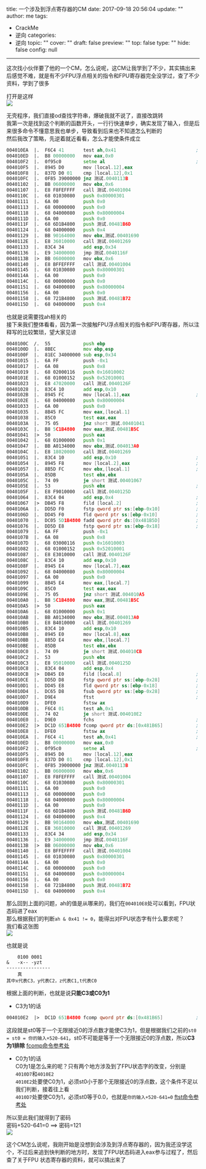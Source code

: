title: 一个涉及到浮点寄存器的CM
date: 2017-09-18 20:56:04
update: ""
author: me
tags:
- CrackMe
- 逆向
categories:
- 逆向
topic: ""
cover: ""
draft: false
preview: ""
top: false
type: ""
hide: false
config: null


---



这次找小伙伴要了他的一个CM，怎么说呢，这CM让我学到了不少，其实搞出来后感觉不难，就是有不少FPU浮点相关的指令和FPU寄存器完全没学过，查了不少资料，学到了很多  
<!--more-->
打开是这样  
![](http://ww1.sinaimg.cn/large/c0264382gy1fjo0hr07rpj20bv07qq3v.jpg)

无壳程序，我们直接od查找字符串，爆破我就不说了，直接改跳转  
我第一次是找到这个判断的函数开头，一行行快速单步，确实发现了输入，但是后来很多命令不懂意思我也单步，导致看到后来也不知道怎么判断的  
然后我改了策略，先逆着就近看看，怎么才能使条件成立  
```asm
004010EA  |.  F6C4 41       test ah,0x41                             ;  zf=0 -> ah & 0x41 != 0
004010ED  |.  B8 00000000   mov eax,0x0
004010F2  |.  0f95c0        setne al                                 ;  eax=1 -> al=1 -> zf=0
004010F5  |.  8945 D0       mov [local.12],eax
004010F8  |.  837D D0 01    cmp [local.12],0x1
004010FC  |.  0F85 39000000 jnz 测试.0040113B                          ;  要求zf=1，即eax=0x1
00401102  |.  BB 06000000   mov ebx,0x6
00401107  |.  E8 F8FEFFFF   call 测试.00401004
0040110C  |.  68 01030080   push 0x80000301
00401111  |.  6A 00         push 0x0
00401113  |.  68 00000000   push 0x0
00401118  |.  68 04000080   push 0x80000004
0040111D  |.  6A 00         push 0x0
0040111F  |.  68 6D1B4800   push 测试.00481B6D                         ;  成功
00401124  |.  68 04000000   push 0x4
00401129  |.  BB 90164000   mov ebx,测试.00401690
0040112E  |.  E8 36010000   call 测试.00401269
00401133  |.  83C4 34       add esp,0x34
00401136  |.  E9 34000000   jmp 测试.0040116F
0040113B  |>  BB 06000000   mov ebx,0x6
00401140  |.  E8 BFFEFFFF   call 测试.00401004
00401145  |.  68 01030080   push 0x80000301
0040114A  |.  6A 00         push 0x0
0040114C  |.  68 00000000   push 0x0
00401151  |.  68 04000080   push 0x80000004
00401156  |.  6A 00         push 0x0
00401158  |.  68 721B4800   push 测试.00481B72                         ;  失败
0040115D  |.  68 04000000   push 0x4
```

也就是说需要找ah相关的  
接下来我们整体看看，因为第一次接触FPU浮点相关的指令和FPU寄存器，所以注释写的比较繁琐，望大家见谅  
```asm
0040100C  /.  55            push ebp
0040100D  |.  8BEC          mov ebp,esp
0040100F  |.  81EC 34000000 sub esp,0x34
00401015  |.  6A FF         push -0x1
00401017  |.  6A 08         push 0x8
00401019  |.  68 02000116   push 0x16010002
0040101E  |.  68 01000152   push 0x52010001
00401023  |.  E8 47020000   call 测试.0040126F                         ;  执行后   输入的密码 -> eax(1886b8)
00401028  |.  83C4 10       add esp,0x10
0040102B  |.  8945 FC       mov [local.1],eax                        ;  eax中你的输入 -> ebp-4
0040102E  |.  68 04000080   push 0x80000004
00401033  |.  6A 00         push 0x0
00401035  |.  8B45 FC       mov eax,[local.1]
00401038  |.  85C0          test eax,eax
0040103A  |.  75 05         jnz short 测试.00401041
0040103C  |.  B8 5C1B4800   mov eax,测试.00481B5C
00401041  |>  50            push eax
00401042  |.  68 01000000   push 0x1
00401047  |.  BB A0134000   mov ebx,测试.004013A0
0040104C  |.  E8 18020000   call 测试.00401269                         ;  eax=16进制(你的输入)   ecx=0
00401051  |.  83C4 10       add esp,0x10                             ;  esp = 1000b
00401054  |.  8945 F8       mov [local.2],eax                        ;  16进制(你的输入) -> local.2
00401057  |.  8B5D FC       mov ebx,[local.1]                        ;  你的输入 -> ebx
0040105A  |.  85DB          test ebx,ebx
0040105C  |.  74 09         je short 测试.00401067
0040105E  |.  53            push ebx                                 ;  输入压栈 ebp-38  local.14
0040105F  |.  E8 F9010000   call 测试.0040125D
00401064  |.  83C4 04       add esp,0x4                              ;  [ebp-38] + 4
00401067  |>  DB45 F8       fild [local.2]                           ;  十进制浮点(输入) -> st0
0040106A  |.  DD5D F0       fstp qword ptr ss:[ebp-0x10]             ;  st0 -> ebp-10H
0040106D  |.  DD45 F0       fld qword ptr ss:[ebp-0x10]              ;  ebp-10 -> st0
00401070  |.  DC05 5D1B4800 fadd qword ptr ds:[0x481B5D]             ;  st0 = st0 + 520
00401076  |.  DD5D E8       fstp qword ptr ss:[ebp-0x18]             ;  十进制你的输入+520 -> ebp-18H
00401079  |.  6A FF         push -0x1
0040107B  |.  6A 08         push 0x8
0040107D  |.  68 03000116   push 0x16010003
00401082  |.  68 01000152   push 0x52010001
00401087  |.  E8 E3010000   call 测试.0040126F
0040108C  |.  83C4 10       add esp,0x10
0040108F  |.  8945 E4       mov [local.7],eax
00401092  |.  68 04000080   push 0x80000004
00401097  |.  6A 00         push 0x0
00401099  |.  8B45 E4       mov eax,[local.7]
0040109C  |.  85C0          test eax,eax
0040109E  |.  75 05         jnz short 测试.004010A5
004010A0  |.  B8 5C1B4800   mov eax,测试.00481B5C
004010A5  |>  50            push eax
004010A6  |.  68 01000000   push 0x1
004010AB  |.  BB A0134000   mov ebx,测试.004013A0
004010B0  |.  E8 B4010000   call 测试.00401269
004010B5  |.  83C4 10       add esp,0x10
004010B8  |.  8945 E0       mov [local.8],eax
004010BB  |.  8B5D E4       mov ebx,[local.7]
004010BE  |.  85DB          test ebx,ebx
004010C0  |.  74 09         je short 测试.004010CB
004010C2  |.  53            push ebx
004010C3  |.  E8 95010000   call 测试.0040125D
004010C8  |.  83C4 04       add esp,0x4
004010CB  |>  DB45 E0       fild [local.8]                           ;  (641)10 -> st0
004010CE  |.  DD5D D8       fstp qword ptr ss:[ebp-0x28]             ;  st0 -> ebp-28H
004010D1  |.  DD45 E8       fld qword ptr ss:[ebp-0x18]              ;  [ebp-18H](十进制你的输入+520) -> st0
004010D4  |.  DC65 D8       fsub qword ptr ss:[ebp-0x28]             ;  st0 = st0 - [ebp-28H]  (641)10
004010D7  |.  D9E4          ftst                                     ;  st0和0.0比较，据此设置FPU状态字C0,C2,C3位
004010D9  |.  DFE0          fstsw ax
004010DB  |.  F6C4 01       test ah,0x1
004010DE  |.  74 02         je short 测试.004010E2
004010E0  |.  D9E0          fchs                                     ;  st0改变符号位
004010E2  |>  DC1D 651B4800 fcomp qword ptr ds:[0x481B65]            ;  st0和[481B65](无限接近0的一个正浮点数)比较，据此设置FPU状态字C0,C2,C3位，并把st0弹到[481B65]
004010E8  |.  DFE0          fstsw ax                                 ;  FPU状态字 -> eax，根据下面可知，FPU状态字C0或C3为1均可
004010EA  |.  F6C4 41       test ah,0x41                             ;  zf=0 -> ah & 0x41 != 0
004010ED  |.  B8 00000000   mov eax,0x0
004010F2  |.  0f95c0        setne al                                 ;  eax=1 -> al=1 -> zf=0
004010F5  |.  8945 D0       mov [local.12],eax
004010F8  |.  837D D0 01    cmp [local.12],0x1
004010FC  |.  0F85 39000000 jnz 测试.0040113B                          ;  要求zf=1，即eax=0x1
00401102  |.  BB 06000000   mov ebx,0x6
00401107  |.  E8 F8FEFFFF   call 测试.00401004
0040110C  |.  68 01030080   push 0x80000301
00401111  |.  6A 00         push 0x0
00401113  |.  68 00000000   push 0x0
00401118  |.  68 04000080   push 0x80000004
0040111D  |.  6A 00         push 0x0
0040111F  |.  68 6D1B4800   push 测试.00481B6D                         ;  成功
00401124  |.  68 04000000   push 0x4
00401129  |.  BB 90164000   mov ebx,测试.00401690
0040112E  |.  E8 36010000   call 测试.00401269
00401133  |.  83C4 34       add esp,0x34
00401136  |.  E9 34000000   jmp 测试.0040116F
0040113B  |>  BB 06000000   mov ebx,0x6
00401140  |.  E8 BFFEFFFF   call 测试.00401004
00401145  |.  68 01030080   push 0x80000301
0040114A  |.  6A 00         push 0x0
0040114C  |.  68 00000000   push 0x0
00401151  |.  68 04000080   push 0x80000004
00401156  |.  6A 00         push 0x0
00401158  |.  68 721B4800   push 测试.00481B72                         ;  失败
0040115D  |.  68 04000000   push 0x4
```

那么回到上面的问题，ah的值是从哪来的，我们在`004010E8`处可以看到，FPU状态码进了eax  
那么根据我们的判断`ah & 0x41 != 0`，能得出对FPU状态字有什么要求呢？  
我们看这张图  
![](http://ww1.sinaimg.cn/large/c0264382gy1fjo0im7jh7j20g70bqt93.jpg)

也就是说  
```
    0100 0001
&   -x-- -yzt
----------------
    真
其中x代表C3，y代表C2，z代表C1,t代表C0
```

根据上面的判断，也就是说**只能C3或C0为1**  
- C3为1的话  
```asm
004010E2  |>  DC1D 651B4800 fcomp qword ptr ds:[0x481B65]            ;  st0和[481B65](无限接近0的一个正浮点数)比较，据此设置FPU状态字C0,C2,C3位，并把st0弹到[481B65]
```
这段就是st0等于一个无限接近0的浮点数才能使C3为1，但是根据我们之前的`st0 = st0 = 你的输入+520-641`，st0不可能是等于一个无限接近0的浮点数，所以**C3为1排除**  [fcomp命令参考处](http://x86.renejeschke.de/html/file_module_x86_id_87.html)
- C0为1的话  
C0为1是怎么来的呢？只有两个地方涉及到了FPU状态字的改变，分别是`4010D7`和`4010E2`  
`4010E2`处要使C0为1，必须st0小于那个无限接近0的浮点数，这个条件不足以我们判断，接着往上看  
`4010D7`处要使C0为1，必须st0等于0.0，也就是`你的输入+520-641=0`  [ftst命令参考处](http://x86.renejeschke.de/html/file_module_x86_id_123.html)

所以至此我们就得到了密码  
密码+520-641=0      ==>     密码=121  
![](http://ww1.sinaimg.cn/large/c0264382gy1fjo0ir8du4j20am070a9y.jpg)

这个CM怎么说呢，我刚开始是没想到会涉及到浮点寄存器的，因为我还没学这个，不过后来追到快判断的地方时，发现了FPU状态码进入eax参与过程了，然后查了关于FPU 状态寄存器的资料，就可以搞出来了
